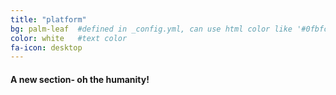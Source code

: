 ```yaml
---
title: "platform"
bg: palm-leaf  #defined in _config.yml, can use html color like '#0fbfcf'
color: white   #text color
fa-icon: desktop
---
```


#### A new section- oh the humanity!